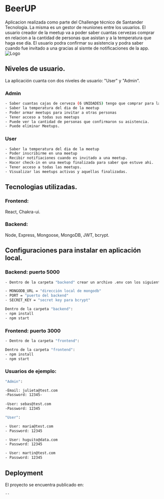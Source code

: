 
# BeerUP



Aplicacion realizada como parte del Challenge técnico de Santander Tecnologia. La misma es un gestor de reuniones 
entre los usuarios. El usuario creador de la meetup va a poder saber cuantas cervezas comprar en relacion a la cantidad de personas que asistan y a la temperatura que haga ese día. El usuario podra confirmar su asistencia y podra saber cuando fue invitado a una gracias al sismte de notificaciones de la app.
![Logo](https://i.imgur.com/9SIWIj3.png)


## Niveles de usuario.

La aplicación cuanta con dos niveles de usuario: "User" y "Admin".


### Admin
```bash
- Saber cuantas cajas de cerveza (6 UNIDADES) tengo que comprar para la meetup 
- Saber la temperatura del dia de la meetup
- Poder armar meetups para invitar a otras personas
- Tener acceso a todas sus meetups 
- Puede ver la cantidad de personas que confirmaron su asistencia.
- Puede eliminar Meetups.
```
### User
```bash
- Saber la temperatura del dia de la meetup
- Poder inscribirme en una meetup
- Recibir notifiaciones cuando es invitado a una meetup.
- Hacer check-in en una meetup finalizada para saber que estuve ahi.
- Tener acceso a todas las meetups.
- Visualizar las meetups activas y aquellas finalizadas.
```

## Tecnologias utilizadas.

### Frontend:
React, Chakra-ui.   

### Backend:
Node, Express, Mongoose, MongoDB, JWT, bcrypt. 



## Configuraciones para instalar en aplicación local.

### Backend: puerto 5000
```bash
- Dentro de la carpeta "backend" crear un archivo .env con los siguientes datos:
```
```bash
- MONGODB_URL = "dirección local de mongodb"
- PORT = "puerto del backend"
- SECRET_KEY = "secret key para bcrypt"
```
```bash
Dentro de la carpeta "backend": 
- npm install
- npm start
```

### Frontend: puerto 3000
```bash
- Dentro de la carpeta "frontend":
```
```bash
Dentro de la carpeta "frontend": 
- npm install
- npm start
```

### Usuarios de ejemplo:
```bash
"Admin":

-Email: julieta@test.com
-Password: 12345-
    
-User: sebas@test.com
-Password: 12345

"User":

- User: maria@test.com
- Password: 12345

- User: huguito@data.com
- Password: 12345

- User: martin@test.com
- Password: 12345
```


## Deployment

El proyecto se encuentra publicado en:

```bash
--
```


